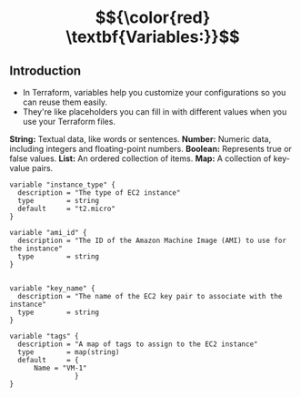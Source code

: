 # $${\color{red} \textbf{Variables:}}$$

## Introduction
- In Terraform, variables help you customize your configurations so you can reuse them easily. 
- They're like placeholders you can fill in with different values when you use your Terraform files.

**String:** Textual data, like words or sentences.
**Number:** Numeric data, including integers and floating-point numbers.
**Boolean:** Represents true or false values.
**List:** An ordered collection of items.
**Map:** A collection of key-value pairs.

```hcl
variable "instance_type" {
  description = "The type of EC2 instance"
  type        = string
  default     = "t2.micro"
}

variable "ami_id" {
  description = "The ID of the Amazon Machine Image (AMI) to use for the instance"
  type        = string
}


variable "key_name" {
  description = "The name of the EC2 key pair to associate with the instance"
  type        = string
}

variable "tags" {
  description = "A map of tags to assign to the EC2 instance"
  type        = map(string)
  default     = {
      Name = "VM-1"
                }
}
```
